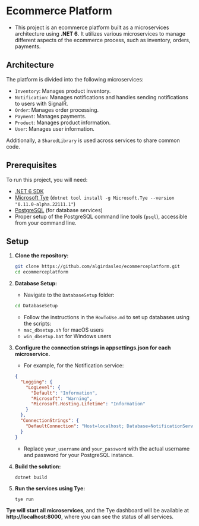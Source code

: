 # Ecommerce Platform

- This project is an ecommerce platform built as a microservices architecture using **.NET 6**. It utilizes various microservices to manage different aspects of the ecommerce process, such as inventory, orders, payments.
    
## Architecture

The platform is divided into the following microservices:

- `Inventory`: Manages product inventory.
- `Notification`: Manages notifications and handles sending notifications to users with SignalR.
- `Order`: Manages order processing.
- `Payment`: Manages payments.
- `Product`: Manages product information.
- `User`: Manages user information.

Additionally, a `SharedLibrary` is used across services to share common code.

## Prerequisites

To run this project, you will need:

- [.NET 6 SDK](https://dotnet.microsoft.com/download/dotnet/6.0)
- [Microsoft Tye](https://github.com/dotnet/tye) (`dotnet tool install -g Microsoft.Tye --version "0.11.0-alpha.22111.1"`)
- [PostgreSQL](https://www.postgresql.org/download/) (for database services)
- Proper setup of the PostgreSQL command line tools (`psql`), accessible from your command line.

## Setup
1. **Clone the repository:**
   ```bash
   git clone https://github.com/algirdasleo/ecommerceplatform.git
   cd ecommerceplatform
   ```

2. **Database Setup:**
    - Navigate to the `DatabaseSetup` folder:
   ```bash
   cd DatabaseSetup
   ```

    - Follow the instructions in the `HowToUse.md` to set up databases using the scripts:
    - `mac_dbsetup.sh` for macOS users
    - `win_dbsetup.bat` for Windows users

3. **Configure the connection strings in appsettings.json for each microservice.**
    - For example, for the Notification service:
      

    ```json
    {
      "Logging": {
        "LogLevel": {
          "Default": "Information",
          "Microsoft": "Warning",
          "Microsoft.Hosting.Lifetime": "Information"
        }
      },
      "ConnectionStrings": {
        "DefaultConnection": "Host=localhost; Database=NotificationService; Username=your_username; Password=your_password"
      }
    }
    ```

    - Replace `your_username` and `your_password` with the actual username and password for your PostgreSQL instance.

4. **Build the solution:**

    ```
    dotnet build
    ```

5. **Run the services using Tye:**

    ```
    tye run
    ```

**Tye will start all microservices**, and the Tye dashboard will be available at **http://localhost:8000**, where you can see the status of all services.
